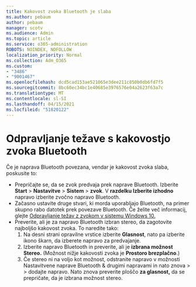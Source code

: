```yaml
---
title: Kakovost zvoka Bluetooth je slaba
ms.author: pebaum
author: pebaum
manager: scotv
ms.audience: Admin
ms.topic: article
ms.service: o365-administration
ROBOTS: NOINDEX, NOFOLLOW
localization_priority: Normal
ms.collection: Adm_O365
ms.custom:
- "3486"
- "9001467"
ms.openlocfilehash: dcd5cad153ae521065e3dee211c850b0db6fd7f5
ms.sourcegitcommit: 8bc60ec34bc1e40685e3976576e04a2623f63a7c
ms.translationtype: MT
ms.contentlocale: sl-SI
ms.lasthandoff: 04/15/2021
ms.locfileid: "51820122"
---
```

# <a name="fix-bluetooth-audio-quality-issue"></a>Odpravljanje težave s kakovostjo zvoka Bluetooth

Če je naprava Bluetooth povezana, vendar je kakovost zvoka slaba, poskusite to:

- Prepričajte se, da se zvok predvaja prek naprave Bluetooth. Izberite **Start**  >  **Nastavitve**  >  **Sistem**  >  **zvok**. V **razdelku Izberite izhodno** napravo izberite zvočno napravo Bluetooth.
- Začasno ustavite druge stvari, ki morda uporabljajo Bluetooth, na primer skupno rabo datotek prek povezave Bluetooth. Če želite več informacij, glejte [Odpravljanje težav z zvokom v sistemu Windows 10.](https://support.microsoft.com/help/4520288/windows-10-fix-sound-problems)
- Preverite, ali je za napravo Bluetooth izbran stereo, da zagotovite najboljšo kakovost zvoka. To naredite tako: 
    1. Na desni strani opravilne vrstice izberite **Glasnost**, nato pa izberite ikono škarn, da izberete napravo za predvajanje.
    2. Izberite napravo Bluetooth in preverite, ali je **izbrana možnost Stereo.** (Možnost nižje kakovosti zvoka je **Prostoro brezplačno**.)
    3. Če stereo ni na voljo kot možnost, odstranite napravo v možnosti Nastavitvene naprave Bluetooth & drugimi napravami in nato znova  >    >  dodajte napravo. Nato znova preverite ploščo **za glasnost,** da se prepričate, da je izbrana možnost stereo.

